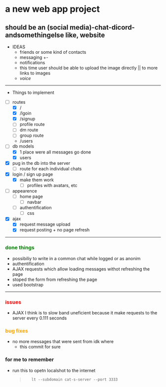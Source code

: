 # a new web app project

## should be an (social media)-chat-dicord-andsomethingelse like, website

- IDEAS
  - friends or some kind of contacts
  - messaging +-
  - notifications
  - this time user should be able to upload the image directly || to more links to images
  - _voice_

---

- Things to implement
- [ ] routes
  - [x] /
  - [x] /lgoin
  - [x] /signup
  - [ ] profile route
  - [ ] dm route
  - [ ] group route
  - /users
- [ ] db models
  - [x] 1 place were all messages go done
  - [x] users
- [x] pug in the db into the server
  - [ ] route for each individual chats
- [x] login / sign up page
  - [x] make them work
    - [ ] profiles with avatars, etc
- [ ] appearence
  - [ ] home page
    - [ ] navbar
  - [ ] authentification
    - [ ] css
- [x] ajax
  - [x] request message upload
  - [x] request posting + no page refresh

---

### <p style="color:green">done things<p>

- possibiliy to write in a common chat while logged or as anonim
- authentification
- AJAX requests which allow loading messages withot refreshing the page
- stoped the form from refreshing the page
- used bootstrap

---

### <p style="color:red">issues<p>

- AJAX I think is to slow band uneficient because it make requests to the server every 0.111 seconds

### <p style="color:orange">bug fixes<p>

- no more messages that were sent from idk where
  - this commit for sure

### for me to remember

- run this to opetn localshot to the internet
  >        lt --subdomain cat-s-server --port 3333
